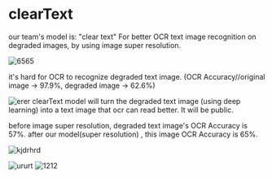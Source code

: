 # clearText

our team's  model is: 
"clear text" For better OCR text image recognition on degraded images, by using image super resolution.


![6565](https://user-images.githubusercontent.com/113492196/201107935-3905f48a-7544-44f0-b390-ede7eb88563f.PNG)

it's hard for OCR to recognize degraded text image. (OCR Accuracy//original image ->  97.9%,   degraded image ->  62.6%)


![erer](https://user-images.githubusercontent.com/113492196/201107984-e6ee68f4-83ab-44e7-99d1-af1144dd5c65.PNG)
clearText model will turn the degraded text image (using deep learning) into a text image that ocr can read better.
It will be public.
 
before image super resolution, degraded text image's OCR Accuracy is 57%. after our model(super resolution) , this image  OCR Accuracy is  65%.

![kjdrhrd](https://user-images.githubusercontent.com/113492196/201111265-6400d988-0bf8-49c6-bbaf-d9843e6111a3.PNG)

![ururt](https://user-images.githubusercontent.com/113492196/201110201-74722da7-3b30-4ea7-a943-95de3b4b1a92.PNG)
![1212](https://user-images.githubusercontent.com/113492196/201113451-5cb25ccb-2e43-4773-ae20-d9e29bed74a5.PNG)
